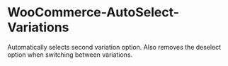 # WooCommerce-AutoSelect-Variations
Automatically selects second variation option. Also removes the deselect option when switching between variations.


